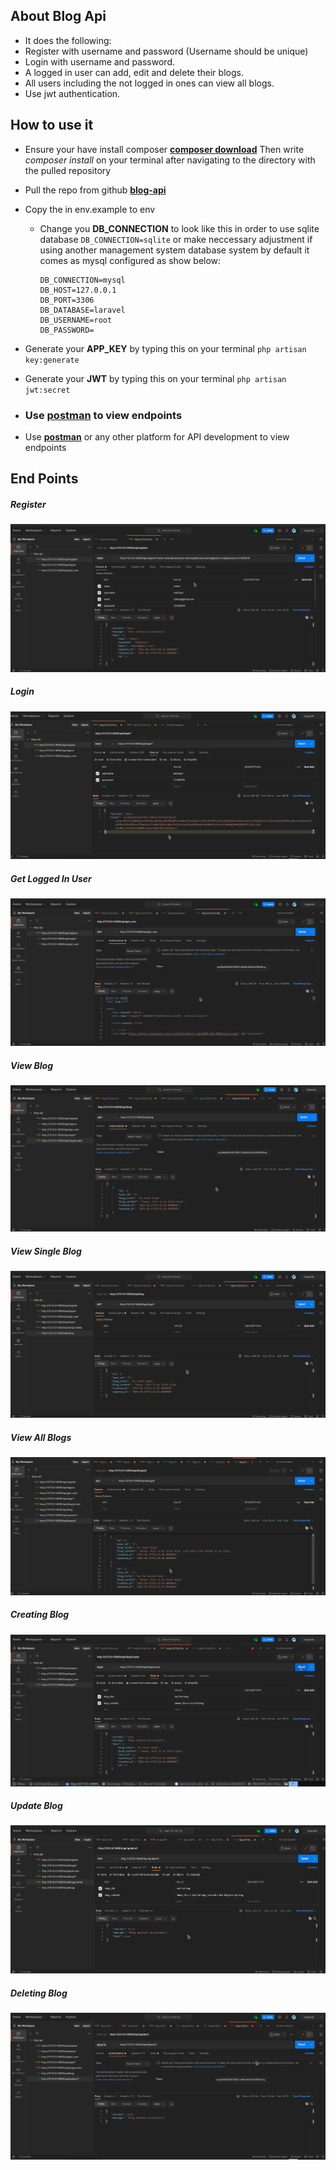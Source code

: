 ## About Blog Api

-   It does the following:
-   Register with username and password (Username should be unique)
-   Login with username and password.
-   A logged in user can add, edit and delete their blogs.
-   All users including the not logged in ones can view all blogs.
-   Use jwt authentication.

## How to use it

-   Ensure your have install composer **[composer download](https://getcomposer.org/download/)** Then write _composer install_ on your terminal after navigating to the directory with the pulled repository
-   Pull the repo from github **[blog-api](https://github.com/edcheyjr/blog-api.git)**
-   Copy the in env.example to env
    -   Change you **DB_CONNECTION** to look like this in order to use sqlite database ```DB_CONNECTION=sqlite``` or make neccessary adjustment if using another management system database system by default it comes as mysql configured as show below:
        ```
        DB_CONNECTION=mysql
        DB_HOST=127.0.0.1
        DB_PORT=3306
        DB_DATABASE=laravel
        DB_USERNAME=root
        DB_PASSWORD=
        ```
-   Generate your **APP_KEY** by typing this on your terminal ```php artisan key:generate```
-   Generate your **JWT** by typing this on your terminal ```php artisan jwt:secret```

-   ### Use **[postman](https://web.postman.co/)** to view endpoints
-   Use **[postman](https://web.postman.co/)** or any other platform for API development to view endpoints

## End Points

##### Register

<img src="/img/register.png">


##### Login  

 <img src="/img/login.png">


##### Get Logged In User

<img src="/img/getting_user.png">  


##### View Blog

<img src="/img/viewing_the_blogs.png">


##### View Single Blog

<img src="/img/blog.png">  


##### View All Blogs

<img src="/img/all_view.png">


##### Creating Blog

<img src="/img/creating_blog.png">

##### Update Blog  

 <img src="/img/updating_blog.png">

##### Deleting Blog

<img src="/img/deleting_a_blog.png">

